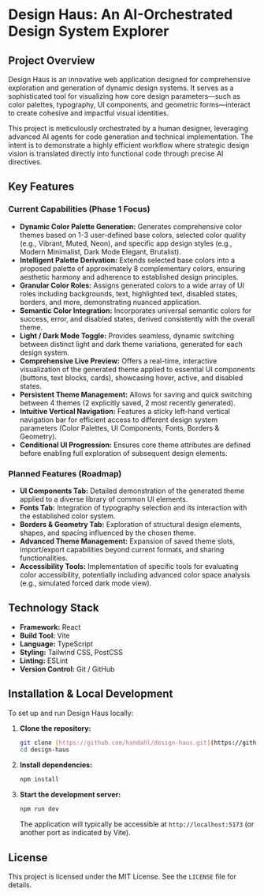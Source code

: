# Design Haus: An AI-Orchestrated Design System Explorer

## Project Overview

Design Haus is an innovative web application designed for comprehensive exploration and generation of dynamic design systems. It serves as a sophisticated tool for visualizing how core design parameters—such as color palettes, typography, UI components, and geometric forms—interact to create cohesive and impactful visual identities.

This project is meticulously orchestrated by a human designer, leveraging advanced AI agents for code generation and technical implementation. The intent is to demonstrate a highly efficient workflow where strategic design vision is translated directly into functional code through precise AI directives.

## Key Features

### Current Capabilities (Phase 1 Focus)

* **Dynamic Color Palette Generation:** Generates comprehensive color themes based on 1-3 user-defined base colors, selected color quality (e.g., Vibrant, Muted, Neon), and specific app design styles (e.g., Modern Minimalist, Dark Mode Elegant, Brutalist).
* **Intelligent Palette Derivation:** Extends selected base colors into a proposed palette of approximately 8 complementary colors, ensuring aesthetic harmony and adherence to established design principles.
* **Granular Color Roles:** Assigns generated colors to a wide array of UI roles including backgrounds, text, highlighted text, disabled states, borders, and more, demonstrating nuanced application.
* **Semantic Color Integration:** Incorporates universal semantic colors for success, error, and disabled states, derived consistently with the overall theme.
* **Light / Dark Mode Toggle:** Provides seamless, dynamic switching between distinct light and dark theme variations, generated for each design system.
* **Comprehensive Live Preview:** Offers a real-time, interactive visualization of the generated theme applied to essential UI components (buttons, text blocks, cards), showcasing hover, active, and disabled states.
* **Persistent Theme Management:** Allows for saving and quick switching between 4 themes (2 explicitly saved, 2 most recently generated).
* **Intuitive Vertical Navigation:** Features a sticky left-hand vertical navigation bar for efficient access to different design system parameters (Color Palettes, UI Components, Fonts, Borders & Geometry).
* **Conditional UI Progression:** Ensures core theme attributes are defined before enabling full exploration of subsequent design elements.

### Planned Features (Roadmap)

* **UI Components Tab:** Detailed demonstration of the generated theme applied to a diverse library of common UI elements.
* **Fonts Tab:** Integration of typography selection and its interaction with the established color system.
* **Borders & Geometry Tab:** Exploration of structural design elements, shapes, and spacing influenced by the chosen theme.
* **Advanced Theme Management:** Expansion of saved theme slots, import/export capabilities beyond current formats, and sharing functionalities.
* **Accessibility Tools:** Implementation of specific tools for evaluating color accessibility, potentially including advanced color space analysis (e.g., simulated forced dark mode view).

## Technology Stack

* **Framework:** React
* **Build Tool:** Vite
* **Language:** TypeScript
* **Styling:** Tailwind CSS, PostCSS
* **Linting:** ESLint
* **Version Control:** Git / GitHub

## Installation & Local Development

To set up and run Design Haus locally:

1.  **Clone the repository:**
    ```bash
    git clone [https://github.com/handahl/design-haus.git](https://github.com/handahl/design-haus.git)
    cd design-haus
    ```
2.  **Install dependencies:**
    ```bash
    npm install
    ```
3.  **Start the development server:**
    ```bash
    npm run dev
    ```
    The application will typically be accessible at `http://localhost:5173` (or another port as indicated by Vite).

## License

This project is licensed under the MIT License. See the `LICENSE` file for details.